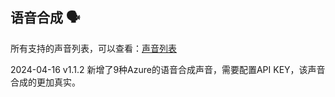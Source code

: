 ## 语音合成 🗣

所有支持的声音列表，可以查看：[声音列表](/voice-list.txt)

2024-04-16 v1.1.2 新增了9种Azure的语音合成声音，需要配置API KEY，该声音合成的更加真实。